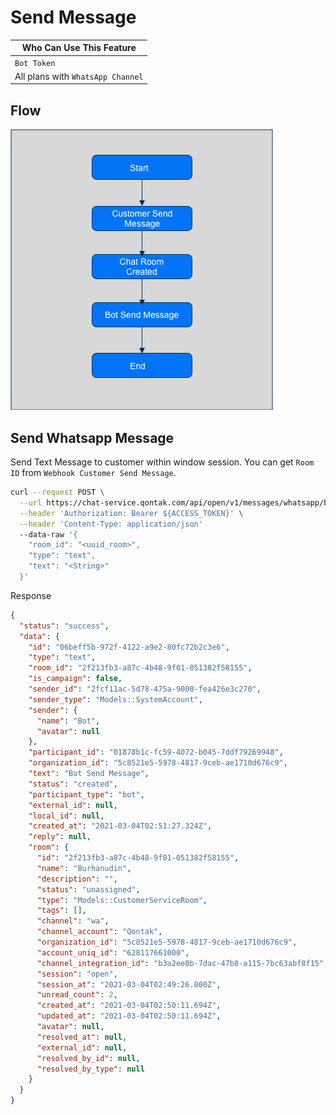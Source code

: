# Send Message

Who Can Use This Feature |
--------- |
`Bot Token`  |
All plans with `WhatsApp Channel` | 

## Flow

![Bot-Send-Message](../../assets/images/Bot-Send-Message.png "Flow Bot Send Message")

## Send Whatsapp Message

Send Text Message to customer within window session. You can get `Room ID` from `Webhook Customer Send Message`.

```bash
curl --request POST \
  --url https://chat-service.qontak.com/api/open/v1/messages/whatsapp/bot \
  --header 'Authorization: Bearer ${ACCESS_TOKEN}' \
  --header 'Content-Type: application/json'
  --data-raw '{
    "room_id": "<uuid_room>",
    "type": "text",
    "text": "<String>"
  }'
```

Response

```json
{
  "status": "success",
  "data": {
    "id": "06beff5b-972f-4122-a9e2-80fc72b2c3e6",
    "type": "text",
    "room_id": "2f213fb3-a87c-4b48-9f01-051382f58155",
    "is_campaign": false,
    "sender_id": "2fcf11ac-5d78-475a-9000-fea426e3c270",
    "sender_type": "Models::SystemAccount",
    "sender": {
      "name": "Bot",
      "avatar": null
    },
    "participant_id": "01878b1c-fc59-4072-b045-7ddf79269948",
    "organization_id": "5c8521e5-5978-4817-9ceb-ae1710d676c9",
    "text": "Bot Send Message",
    "status": "created",
    "participant_type": "bot",
    "external_id": null,
    "local_id": null,
    "created_at": "2021-03-04T02:51:27.324Z",
    "reply": null,
    "room": {
      "id": "2f213fb3-a87c-4b48-9f01-051382f58155",
      "name": "Burhanudin",
      "description": "",
      "status": "unassigned",
      "type": "Models::CustomerServiceRoom",
      "tags": [],
      "channel": "wa",
      "channel_account": "Qontak",
      "organization_id": "5c8521e5-5978-4817-9ceb-ae1710d676c9",
      "account_uniq_id": "628117661000",
      "channel_integration_id": "b3a2ee0b-7dac-47b8-a115-7bc63abf8f15",
      "session": "open",
      "session_at": "2021-03-04T02:49:26.000Z",
      "unread_count": 2,
      "created_at": "2021-03-04T02:50:11.694Z",
      "updated_at": "2021-03-04T02:50:11.694Z",
      "avatar": null,
      "resolved_at": null,
      "external_id": null,
      "resolved_by_id": null,
      "resolved_by_type": null
    }
  }
}
```